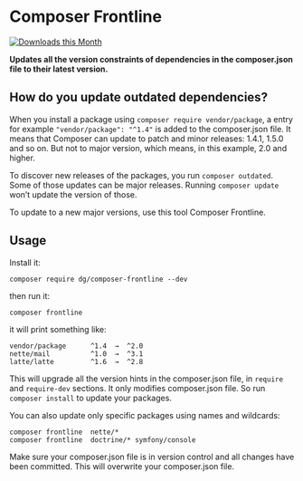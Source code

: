 Composer Frontline
==================

[![Downloads this Month](https://img.shields.io/packagist/dm/dg/composer-frontline.svg)](https://packagist.org/packages/dg/composer-frontline)

**Updates all the version constraints of dependencies in the composer.json file to their latest version.**

How do you update outdated dependencies?
----------------------------------------

When you install a package using `composer require vendor/package`, a entry for example `"vendor/package": "^1.4"` is added to the composer.json file.
It means that Composer can update to patch and minor releases: 1.4.1, 1.5.0 and so on.
But not to major version, which means, in this example, 2.0 and higher.

To discover new releases of the packages, you run `composer outdated`. Some of those updates can be major releases.
Running `composer update` won’t update the version of those.

To update to a new major versions, use this tool Composer Frontline.

Usage
-----

Install it:

```shell
composer require dg/composer-frontline --dev
```

then run it:

```shell
composer frontline
```

it will print something like:

```
vendor/package      ^1.4  →  ^2.0
nette/mail          ^1.0  →  ^3.1
latte/latte         ^1.6  →  ^2.8
```

This will upgrade all the version hints in the composer.json file, in `require` and `require-dev` sections. It only modifies composer.json file.
So run `composer install` to update your packages.

You can also update only specific packages using names and wildcards:

```shell
composer frontline  nette/*
composer frontline  doctrine/* symfony/console
```

Make sure your composer.json file is in version control and all changes have been committed. This will overwrite your composer.json file.
